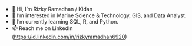 - 👋 Hi, I’m Rizky Ramadhan / Kidan
- 👀 I’m interested in Marine Science & Technology, GIS, and Data Analyst.
- 🌱 I’m currently learning SQL, R, and Python.
- 📫 Reach me on LinkedIn (https://id.linkedin.com/in/rizkyramadhan6920)

<!---
rizky6920/rizky6920 is a ✨ special ✨ repository because its `README.md` (this file) appears on your GitHub profile.
You can click the Preview link to take a look at your changes.
--->
